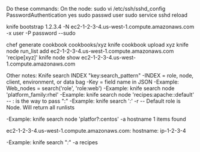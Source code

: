Do these commands:
On the node:
sudo vi /etc/ssh/sshd_config
PasswordAuthentication yes
sudo passwd user
sudo service sshd reload

knife bootstrap 1.2.3.4 -N ec2-1-2-3-4.us-west-1.compute.amazonaws.com -x user -P password --sudo


chef generate cookbook cookbooks/xyz
knife cookbook upload xyz
knife node run_list add ec2-1-2-3-4.us-west-1.compute.amazonaws.com 'recipe[xyz]'
knife node show ec2-1-2-3-4.us-west-1.compute.amazonaws.com


Other notes:
Knife search INDEX "key:search_pattern"
-INDEX = role, node, client, environment, or data bag
-Key = field name in JSON
-Example: Web_nodes = search('role', 'role:web')
-Example: knife search node 'platform_family:rhel'
-Example: knife search node 'recipes:apache\:\:default'
-- \: is the way to pass ":"
-Example: knife search '*:*' -r
-- Default role is Node. Will return all runlists

-Example:
knife search node 'platfor?:centos' -a hostname
1 items found

ec2-1-2-3-4.us-west-1.compute.amazonaws.com:
  hostname: ip-1-2-3-4

-Example: knife search "*:*" -a recipes



